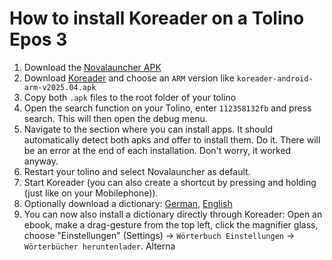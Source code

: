 # How to install Koreader on a Tolino Epos 3

1. Download the [Novalauncher APK](https://novalauncher.com/apk/NovaLauncher_8.1.1.apk)
2. Download [Koreader](https://github.com/koreader/koreader/releases) and choose an `ARM` version like `koreader-android-arm-v2025.04.apk`
3. Copy both `.apk` files to the root folder of your tolino
4. Open the search function on your Tolino, enter `112358132fb` and press search. This will then open the debug menu.
5. Navigate to the section where you can install apps. It should automatically detect both apks and offer to install them. Do it. There will be an error at the end of each installation. Don't worry, it worked anyway.
6. Restart your tolino and select Novalauncher as default.
7. Start Koreader (you can also create a shortcut by pressing and holding (just like on your Mobilephone)).
8. Optionally download a dictionary: [German](https://www.reader-dict.com/de/download/de), [English](https://www.reader-dict.com/de/download/en)
9. You can now also install a dictionary directly through Koreader: Open an ebook, make a drag-gesture from the top left, click the magnifier glass, choose "Einstellungen" (Settings) -> `Wörterbuch Einstellungen` -> `Wörterbücher heruntenlader`. Alterna
